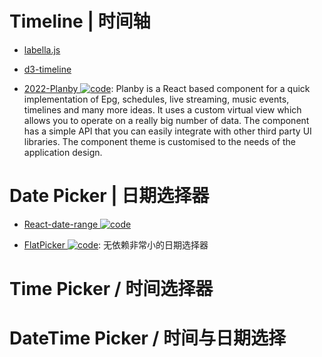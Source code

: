 # Timeline | 时间轴

- [labella.js](https://github.com/twitter/labella.js)

- [d3-timeline](https://github.com/commodityvectors/d3-timeline)

- [2022-Planby ![code](https://ng-tech.icu/assets/code.svg)](https://github.com/karolkozer/planby): Planby is a React based component for a quick implementation of Epg, schedules, live streaming, music events, timelines and many more ideas. It uses a custom virtual view which allows you to operate on a really big number of data. The component has a simple API that you can easily integrate with other third party UI libraries. The component theme is customised to the needs of the application design.

# Date Picker | 日期选择器

- [React-date-range ![code](https://ng-tech.icu/assets/code.svg)](https://github.com/Adphorus/react-date-range)

- [FlatPicker ![code](https://ng-tech.icu/assets/code.svg)](https://github.com/chmln/flatpickr): 无依赖非常小的日期选择器

# Time Picker / 时间选择器

# DateTime Picker / 时间与日期选择
